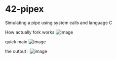 # 42-pipex
Simulating a pipe using system calls and language C

How actually fork works 
![image](https://github.com/user-attachments/assets/32d2e5e0-2115-4b86-a47d-540294965189)

quick main 
![image](https://github.com/user-attachments/assets/b4e848b5-cfee-4a3e-9e52-b745491d3388)

the output : 
![image](https://github.com/user-attachments/assets/082a4f65-7738-490f-b51e-dded8f3049e2)

